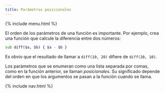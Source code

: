 ```yaml
---
title: Parámetros posicionales
---
```


{% include menu.html %}

El orden de los parámetros de una función es importante. Por ejemplo, crea una función que calcule la diferencia entre dos números:

```raku
sub diff($a, $b) { $a - $b }
```

Es obvio que el resultado de llamar a `diff(10, 20)` difiere de `diff(20, 10)`.

Los parámetros que se enumeran como una lista separada por comas, como en la función anterior, se llaman _posicionales_. Su significado depende del orden en que los argumentos se pasan a la función cuando se llama.

{% include nav.html %}